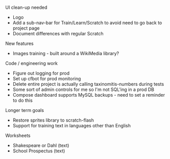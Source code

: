 UI clean-up needed
* Logo
* Add a sub-nav-bar for Train/Learn/Scratch to avoid need to go back to project page
* Document differences with regular Scratch

New features
* Images training - built around a WikiMedia library?

Code / engineering work
* Figure out logging for prod
* Set up cfbot for prod monitoring
* Delete entire project is actually calling taxinomitis-numbers during tests
* Some sort of admin controls for me so I'm not SQL'ing in a prod DB
* Compose dashboard supports MySQL backups - need to set a reminder to do this

Longer term goals
* Restore sprites library to scratch-flash
* Support for training text in languages other than English

Worksheets
* Shakespeare or Dahl (text)
* School Prospectus (text)
